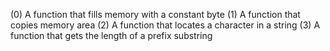 (0) A function that fills memory with a constant byte
(1) A function that copies memory area
(2) A function that locates a character in a string
(3) A function that gets the length of a prefix substring
